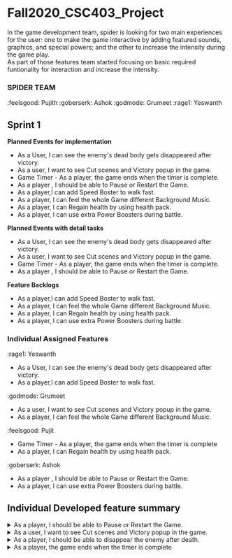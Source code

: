# Fall2020_CSC403_Project</br>
In the game development team, spider is looking for two main experiences for the user: one to make the game interactive by adding featured sounds, graphics, and special powers; and the other to increase the intensity during the game play. </br>
As part of those features team started focusing on basic required funtionality for interaction and increase the intensity.

### SPIDER TEAM
:feelsgood: Pujith :goberserk: Ashok :godmode: Grumeet :rage1: Yeswanth

## Sprint 1 

**Planned Events for implementation**</br>

- As a User, I can see the enemy's dead body gets disappeared after victory.</br>
- As a user, I want to see Cut scenes and Victory popup in the game.</br>
- Game Timer - As a player, the game ends when the timer is complete.</br>
- As a player , I should be able to Pause or  Restart the Game.</br>
- As a player,I can add Speed Boster to walk fast.</br>
- As a player, I can feel the whole Game different Background Music.</br>
- As a player, I can Regain health by using health pack.</br>
- As a player, I can use extra Power Boosters during battle.</br>

**Planned Events with detail tasks**

- As a User, I can see the enemy's dead body gets disappeared after victory.</br>
- As a user, I want to see Cut scenes and Victory popup in the game.</br>
- Game Timer - As a player, the game ends when the timer is complete.</br>
- As a player , I should be able to Pause or  Restart the Game.</br>

**Feature Backlogs**

- As a player,I can add Speed Boster to walk fast.</br>
- As a player, I can feel the whole Game different Background Music.</br>
- As a player, I can Regain health by using health pack.</br>
- As a player, I can use extra Power Boosters during battle.</br>

### Individual Assigned Features

:rage1: Yeswanth </br>

- As a User, I can see the enemy's dead body gets disappeared after victory. </br>
- As a player,I can add Speed Boster to walk fast. </br>

:godmode: Grumeet </br>

- As a user, I want to see Cut scenes and Victory popup in the game.</br>
- As a player, I can feel the whole Game different Background Music. </br>

:feelsgood: Pujit

- Game Timer - As a player, the game ends when the timer is complete</br>
- As a player, I can Regain health by using health pack.</br>

:goberserk: Ashok

- As a player , I should be able to Pause or  Restart the Game. </br>
- As a player, I can use extra Power Boosters during battle. </br>


## Individual Developed feature summary

<details><summary>As a player, I should be able to Pause or Restart the Game.</summary>
<p>


Name: Chintagunta Ashok Vardhan Reddy</br>
CWID: 10400791</br>
Email Id: avc007@latech.edu</br>


### Game Resources:</br>
* Added game pause icon.
* Added game play icon.
* Added game Restart icon.
* Added Pause Audio.</br>


### Method Functionality:</br>

|Functionality| Methods|
|---|---|
|Game Restart| applicationRestart|
||restarrt_Click|
|Game Play pause| applicationPlayPause|
 ||playpause_Click|
|Window Popup |windowplaypause_Click|
   || controlWindowStatus|
   
</p>
</details>

<details><summary>As a user, I want to see Cut scenes and Victory popup in the game.</summary>
<p>


Name: Gurmeet Sindhu</br>
CWID: 10399085</br>
Email Id: gsi008@email.latech.edu</br>


### Game Resources:</br>
* Added Image for Victory screen with sound.
* Added Image and sound when enemy dies.
* Added Image and sound for when player dies.</br>


### Method Functionality:</br>

|Functionality| Methods|
|---|---|
|Victory Screen| victory()|
|Pop when enemy dies| enemykill()|
 ||Enemyformpopup.cs|
|Popup when player dies |playerDead()|
   
</p>
</details>

<details><summary>As a player, I should be able to disappear the enemy after death.</summary>
<p>


Name: Yashvanth Aditya Krishna Vorsu </br>
CWID: 10398115</br>
Email Id: yav001@latech.edu</br>


### Game Resources:</br>
* Added sound trigger for enemy dead.
* Added disappeared functionality after death.
* Added sound audio.</br>


### Method Functionality:</br>

|Functionality| Methods|
|---|---|
|Enemy Disable| Enemydisable()|
|Sound Trigger| Souundeffect()|
   
</p>
</details>

<details><summary>As a player, the game ends when the timer is complete</summary>
<p>


Name: Pujit Naga Sai Pavan Kumar Etha</br>
CWID: 10397658</br>
Email Id: pne005@latech.edu</br>

### Game Resources:</br>
* Added image for timeup 
* Added Timeup audio</br>


### Method Functionality:</br>

|Functionality| Methods|
|---|---|
|timer| tmrUpdateInGameTime_Tick|
||timeup()|

   
</p>
</details>













